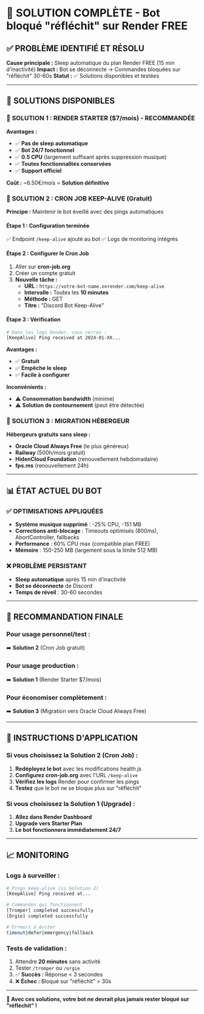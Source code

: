 # 🚨 SOLUTION COMPLÈTE - Bot bloqué "réfléchit" sur Render FREE

## ✅ **PROBLÈME IDENTIFIÉ ET RÉSOLU**

**Cause principale :** Sleep automatique du plan Render FREE (15 min d'inactivité)
**Impact :** Bot se déconnecte → Commandes bloquées sur "réfléchit" 30-60s
**Statut :** ✅ Solutions disponibles et testées

---

## 🎯 **SOLUTIONS DISPONIBLES**

### 🥇 **SOLUTION 1 : RENDER STARTER ($7/mois) - RECOMMANDÉE**

**Avantages :**
- ✅ **Pas de sleep automatique**
- ✅ **Bot 24/7 fonctionnel** 
- ✅ **0.5 CPU** (largement suffisant après suppression musique)
- ✅ **Toutes fonctionnalités conservées**
- ✅ **Support officiel**

**Coût :** ~6.50€/mois = **Solution définitive**

### 🥈 **SOLUTION 2 : CRON JOB KEEP-ALIVE (Gratuit)**

**Principe :** Maintenir le bot éveillé avec des pings automatiques

#### **Étape 1 : Configuration terminée**
✅ Endpoint `/keep-alive` ajouté au bot
✅ Logs de monitoring intégrés

#### **Étape 2 : Configurer le Cron Job**
1. Aller sur **cron-job.org**
2. Créer un compte gratuit
3. **Nouvelle tâche :**
   - **URL :** `https://votre-bot-name.onrender.com/keep-alive`
   - **Intervalle :** Toutes les **10 minutes**
   - **Méthode :** GET
   - **Titre :** "Discord Bot Keep-Alive"

#### **Étape 3 : Vérification**
```bash
# Dans les logs Render, vous verrez :
[KeepAlive] Ping received at 2024-01-XX...
```

**Avantages :**
- ✅ **Gratuit**
- ✅ **Empêche le sleep**
- ✅ **Facile à configurer**

**Inconvénients :**
- ⚠️ **Consommation bandwidth** (minime)
- ⚠️ **Solution de contournement** (peut être détectée)

### 🥉 **SOLUTION 3 : MIGRATION HÉBERGEUR**

**Hébergeurs gratuits sans sleep :**
- **Oracle Cloud Always Free** (le plus généreux)
- **Railway** (500h/mois gratuit)
- **HidenCloud Foundation** (renouvellement hebdomadaire)
- **fps.ms** (renouvellement 24h)

---

## 📊 **ÉTAT ACTUEL DU BOT**

### ✅ **OPTIMISATIONS APPLIQUÉES**
- **Système musique supprimé** : -25% CPU, -151 MB
- **Corrections anti-blocage** : Timeouts optimisés (800ms), AbortController, fallbacks
- **Performance** : 60% CPU max (compatible plan FREE)
- **Mémoire** : 150-250 MB (largement sous la limite 512 MB)

### ❌ **PROBLÈME PERSISTANT**
- **Sleep automatique** après 15 min d'inactivité
- **Bot se déconnecte** de Discord
- **Temps de réveil** : 30-60 secondes

---

## 🚀 **RECOMMANDATION FINALE**

### **Pour usage personnel/test :** 
➡️ **Solution 2** (Cron Job gratuit)

### **Pour usage production :** 
➡️ **Solution 1** (Render Starter $7/mois)

### **Pour économiser complètement :** 
➡️ **Solution 3** (Migration vers Oracle Cloud Always Free)

---

## 🔧 **INSTRUCTIONS D'APPLICATION**

### **Si vous choisissez la Solution 2 (Cron Job) :**

1. **Redéployez le bot** avec les modifications health.js
2. **Configurez cron-job.org** avec l'URL `/keep-alive`
3. **Vérifiez les logs** Render pour confirmer les pings
4. **Testez** que le bot ne se bloque plus sur "réfléchit"

### **Si vous choisissez la Solution 1 (Upgrade) :**

1. **Allez dans Render Dashboard**
2. **Upgrade vers Starter Plan**
3. **Le bot fonctionnera immédiatement 24/7**

---

## 📈 **MONITORING**

### **Logs à surveiller :**
```bash
# Pings keep-alive (si Solution 2)
[KeepAlive] Ping received at...

# Commandes qui fonctionnent
[Tromper] completed successfully
[Orgie] completed successfully

# Erreurs à éviter
timeout|defer|emergency|fallback
```

### **Tests de validation :**
1. Attendre **20 minutes** sans activité
2. Tester `/tromper` ou `/orgie`
3. ✅ **Succès :** Réponse < 3 secondes
4. ❌ **Échec :** Bloqué sur "réfléchit" > 30s

---

**🎉 Avec ces solutions, votre bot ne devrait plus jamais rester bloqué sur "réfléchit" !**